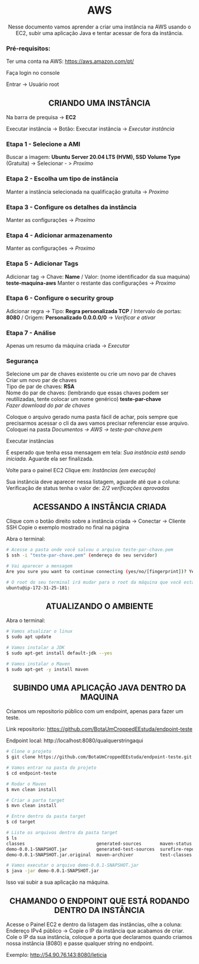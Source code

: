 <h1 align="center">AWS</h1>
<p align="center">Nesse documento vamos aprender a criar uma instância na AWS usando o EC2, subir uma aplicação Java e tentar acessar de fora da instância.</p>

### Pré-requisitos:
Ter uma conta na AWS:
https://aws.amazon.com/pt/

Faça login no console

Entrar -> Usuário root

<h2 align="center">CRIANDO UMA INSTÂNCIA</h2>

Na barra de prequisa -> **EC2**

Executar instância -> Botão: Executar instância -> _Executar instância_

### Etapa 1 - Selecione a AMI
Buscar a imagem: **Ubuntu Server 20.04 LTS (HVM), SSD Volume Type** (Gratuita) -> Selecionar - > _Proximo_

### Etapa 2 - Escolha um tipo de instância
Manter a instância selecionada na qualificação gratuita -> _Proximo_

### Etapa 3 - Configure os detalhes da instância
Manter as configurações -> _Proximo_

### Etapa 4 - Adicionar armazenamento
Manter as configurações -> _Proximo_

### Etapa 5 - Adicionar Tags
Adicionar tag -> Chave: **Name** / Valor: (nome identificador da sua maquina) **teste-maquina-aws**
Manter o restante das configurações -> _Proximo_

### Etapa 6 - Configure o security group
Adicionar regra -> Tipo: **Regra personalizada TCP** / Intervalo de portas: **8080** / Origem: **Personalizado 0.0.0.0/0** -> _Verificar e ativar_

### Etapa 7 - Análise
Apenas um resumo da máquina criada -> _Executar_

### Segurança
Selecione um par de chaves existente ou crie um novo par de chaves</br>
Criar um novo par de chaves</br>
Tipo de par de chaves: **RSA**</br>
Nome do par de chaves: (lembrando que essas chaves podem ser reutilizadas, tente colocar um nome genérico) **teste-par-chave**</br>
_Fazer download do par de chaves_

Coloque o arquivo gerado numa pasta fácil de achar, pois sempre que precisarmos acessar o cli da aws vamos precisar referenciar esse arquivo.
Coloquei na pasta _Documentos -> AWS -> teste-par-chave.pem_

Executar instâncias

É esperado que tenha essa mensagem em tela: _Sua instância está sendo iniciada._ Aguarde ela ser finalizada.

Volte para o painel EC2
Clique em: _Instâncias (em execução)_

Sua instância deve aparecer nessa listagem, aguarde até que a coluna: Verificação de status tenha o valor de: _2/2 verificações aprovadas_

<h2 align="center">ACESSANDO A INSTÂNCIA CRIADA</h2>
Clique com o botão direito sobre a instância criada -> Conectar -> Cliente SSH
Copie o exemplo mostrado no final na página

Abra o terminal:

```bash
# Acesse a pasta onde você salvou o arquivo teste-par-chave.pem
$ ssh -i "teste-par-chave.pem" (endereço do seu servidor)

# Vai aparecer a mensagem
Are you sure you want to continue connecting (yes/no/[fingerprint])? Yes

# O root do seu terminal irá mudar para o root da máquina que você está acessando
ubuntu@ip-172-31-25-181: 
```

<h2 align="center">ATUALIZANDO O AMBIENTE</h2>

Abra o terminal:

```bash
# Vamos atualizar o linux
$ sudo apt update

# Vamos instalar a JDK
$ sudo apt-get install default-jdk --yes

# Vamos instalar o Maven
$ sudo apt-get -y install maven
```

<h2 align="center">SUBINDO UMA APLICAÇÃO JAVA DENTRO DA MAQUINA</h2>
Criamos um repositorio público com um endpoint, apenas para fazer um teste.

Link repositorio:
https://github.com/BotaUmCroppedEEstuda/endpoint-teste

Endpoint local:
http://localhost:8080/qualquerstringaqui

```bash
# Clone o projeto
$ git clone https://github.com/BotaUmCroppedEEstuda/endpoint-teste.git

# Vamos entrar na pasta do projeto
$ cd endpoint-teste

# Rodar o Maven
$ mvn clean install

# Criar a parta target
$ mvn clean install

# Entre dentro da pasta target
$ cd target

# Liste os arquivos dentro da pasta target
$ ls
classes                           generated-sources       maven-status
demo-0.0.1-SNAPSHOT.jar           generated-test-sources  surefire-reports
demo-0.0.1-SNAPSHOT.jar.original  maven-archiver          test-classes

# Vamos executar o arquivo demo-0.0.1-SNAPSHOT.jar
$ java -jar demo-0.0.1-SNAPSHOT.jar

```

Isso vai subir a sua aplicação na máquina.

<h2 align="center">CHAMANDO O ENDPOINT QUE ESTÁ RODANDO DENTRO DA INSTÂNCIA</h2>
Acesse o Painel EC2 e dentro da listagem das instâncias, olhe a coluna: Endereço IPv4 público -> Copie o IP da instância que acabamos de criar.
Cole o IP da sua instância, coloque a porta que declaramos quando criamos nossa instância (8080) e passe qualquer string no endpoint.

Exemplo: http://54.90.76.143:8080/leticia

